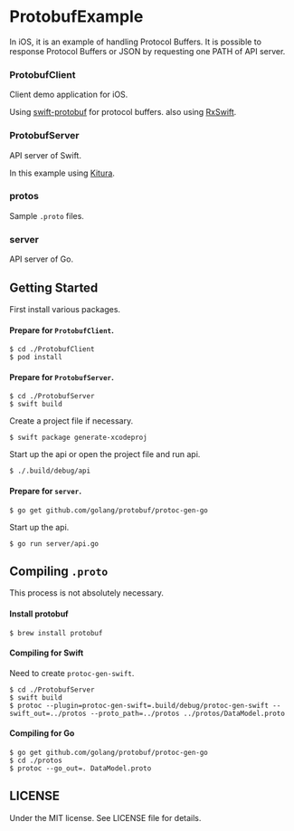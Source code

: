 # ProtobufExample

In iOS, it is an example of handling Protocol Buffers. It is possible to response Protocol Buffers or JSON by requesting one PATH of API server.

### ProtobufClient

Client demo application for iOS.

Using [swift-protobuf](https://github.com/apple/swift-protobuf) for protocol buffers. also using [RxSwift](https://github.com/ReactiveX/RxSwift).

### ProtobufServer

API server of Swift.

In this example using [Kitura](http://www.kitura.io/).

### protos

Sample `.proto` files.

### server

API server of Go.


## Getting Started

First install various packages.

#### Prepare for `ProtobufClient`.

```
$ cd ./ProtobufClient
$ pod install
```

#### Prepare for `ProtobufServer`.

```
$ cd ./ProtobufServer
$ swift build
```

Create a project file if necessary.

```
$ swift package generate-xcodeproj
```

Start up the api or open the project file and run api.

```
$ ./.build/debug/api
```

#### Prepare for `server`.

```
$ go get github.com/golang/protobuf/protoc-gen-go
```

Start up the api.

```
$ go run server/api.go
```

## Compiling `.proto`

This process is not absolutely necessary.

#### Install protobuf

```
$ brew install protobuf
```

#### Compiling for Swift

Need to create `protoc-gen-swift`.

```
$ cd ./ProtobufServer
$ swift build
$ protoc --plugin=protoc-gen-swift=.build/debug/protoc-gen-swift --swift_out=../protos --proto_path=../protos ../protos/DataModel.proto
```

#### Compiling for Go

```
$ go get github.com/golang/protobuf/protoc-gen-go
$ cd ./protos
$ protoc --go_out=. DataModel.proto
```


## LICENSE

Under the MIT license. See LICENSE file for details.
